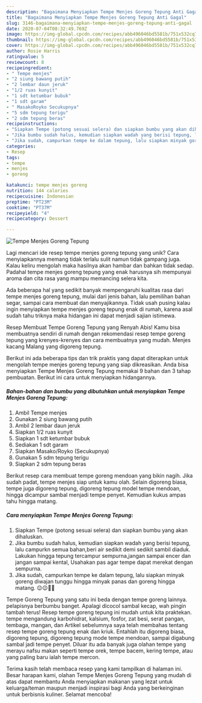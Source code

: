 ```yaml
---
description: "Bagaimana Menyiapkan Tempe Menjes Goreng Tepung Anti Gagal"
title: "Bagaimana Menyiapkan Tempe Menjes Goreng Tepung Anti Gagal"
slug: 3146-bagaimana-menyiapkan-tempe-menjes-goreng-tepung-anti-gagal
date: 2020-07-04T08:32:49.769Z
image: https://img-global.cpcdn.com/recipes/abb496046bd5581b/751x532cq70/tempe-menjes-goreng-tepung-foto-resep-utama.jpg
thumbnail: https://img-global.cpcdn.com/recipes/abb496046bd5581b/751x532cq70/tempe-menjes-goreng-tepung-foto-resep-utama.jpg
cover: https://img-global.cpcdn.com/recipes/abb496046bd5581b/751x532cq70/tempe-menjes-goreng-tepung-foto-resep-utama.jpg
author: Rosie Harris
ratingvalue: 5
reviewcount: 8
recipeingredient:
- " Tempe menjes"
- "2 siung bawang putih"
- "2 lembar daun jeruk"
- "1/2 ruas kunyit"
- "1 sdt ketumbar bubuk"
- "1 sdt garam"
- " MasakoRoyko Secukupnya"
- "5 sdm tepung terigu"
- "2 sdm tepung beras"
recipeinstructions:
- "Siapkan Tempe (potong sesuai selera) dan siapkan bumbu yang akan dihaluskan."
- "Jika bumbu sudah halus, kemudian siapkan wadah yang berisi tepung, lalu campurkn semua bahan,beri air sedikit demi sedikit sambil diaduk. Lakukan hingga tepung tercampur sempurna,jangan sampai encer dan jangan sampai kental, Usahakan pas agar tempe dapat merekat dengan sempurna."
- "Jika sudah, campurkan tempe ke dalam tepung, lalu siapkan minyak goreng diwajan tunggu hingga minyak panas dan goreng hingga matang. 😉😉👌🏼"
categories:
- Resep
tags:
- tempe
- menjes
- goreng

katakunci: tempe menjes goreng 
nutrition: 144 calories
recipecuisine: Indonesian
preptime: "PT23M"
cooktime: "PT37M"
recipeyield: "4"
recipecategory: Dessert

---
```



![Tempe Menjes Goreng Tepung](https://img-global.cpcdn.com/recipes/abb496046bd5581b/751x532cq70/tempe-menjes-goreng-tepung-foto-resep-utama.jpg)

Lagi mencari ide resep tempe menjes goreng tepung yang unik? Cara menyiapkannya memang tidak terlalu sulit namun tidak gampang juga. Kalau keliru mengolah maka hasilnya akan hambar dan bahkan tidak sedap. Padahal tempe menjes goreng tepung yang enak harusnya sih mempunyai aroma dan cita rasa yang mampu memancing selera kita.

Ada beberapa hal yang sedikit banyak mempengaruhi kualitas rasa dari tempe menjes goreng tepung, mulai dari jenis bahan, lalu pemilihan bahan segar, sampai cara membuat dan menyajikannya. Tidak usah pusing kalau ingin menyiapkan tempe menjes goreng tepung enak di rumah, karena asal sudah tahu triknya maka hidangan ini dapat menjadi sajian istimewa.

Resep Membuat Tempe Goreng Tepung yang Renyah Abis! Kamu bisa membuatnya sendiri di rumah dengan rekomendasi resep tempe goreng tepung yang krenyes-krenyes dan cara membuatnya yang mudah. Menjes kacang Malang yang digoreng tepung.


Berikut ini ada beberapa tips dan trik praktis yang dapat diterapkan untuk mengolah tempe menjes goreng tepung yang siap dikreasikan. Anda bisa menyiapkan Tempe Menjes Goreng Tepung memakai 9 bahan dan 3 tahap pembuatan. Berikut ini cara untuk menyiapkan hidangannya.

<!--inarticleads1-->

##### Bahan-bahan dan bumbu yang dibutuhkan untuk menyiapkan Tempe Menjes Goreng Tepung:

1. Ambil  Tempe menjes
1. Gunakan 2 siung bawang putih
1. Ambil 2 lembar daun jeruk
1. Siapkan 1/2 ruas kunyit
1. Siapkan 1 sdt ketumbar bubuk
1. Sediakan 1 sdt garam
1. Siapkan  Masako/Royko (Secukupnya)
1. Gunakan 5 sdm tepung terigu
1. Siapkan 2 sdm tepung beras


Berikut resep cara membuat tempe goreng mendoan yang bikin nagih. Jika sudah padat, tempe menjes siap untuk kamu olah. Selain digoreng biasa, tempe juga digoreng tepung, digoreng tepung model tempe mendoan, hingga dicampur sambal menjadi tempe penyet. Kemudian kukus ampas tahu hingga matang. 

<!--inarticleads2-->

##### Cara menyiapkan Tempe Menjes Goreng Tepung:

1. Siapkan Tempe (potong sesuai selera) dan siapkan bumbu yang akan dihaluskan.
1. Jika bumbu sudah halus, kemudian siapkan wadah yang berisi tepung, lalu campurkn semua bahan,beri air sedikit demi sedikit sambil diaduk. Lakukan hingga tepung tercampur sempurna,jangan sampai encer dan jangan sampai kental, Usahakan pas agar tempe dapat merekat dengan sempurna.
1. Jika sudah, campurkan tempe ke dalam tepung, lalu siapkan minyak goreng diwajan tunggu hingga minyak panas dan goreng hingga matang. 😉😉👌🏼


Tempe Goreng Tepung yang satu ini beda dengan tempe goreng lainnya. pelapisnya berbumbu banget. Apalagi dicocol sambal kecap, wah pingin tambah terus! Resep tempe goreng tepung ini mudah untuk kita praktekan. tempe mengandung karbohidrat, kalsium, fosfor, zat besi, serat pangan, tembaga, mangan, dan Artikel sebelumnya saya telah membahas tentang resep tempe goreng tepung enak dan kriuk. Entahlah itu digoreng biasa, digoreng tepung, digoreng tepung mode tempe mendoan, sampai digabung sambal jadi tempe penyet. Diluar itu ada banyak juga olahan tempe yang merayu nafsu makan seperti tempe orek, tempe bacem, kering tempe, atau yang paling baru ialah tempe mercon. 

Terima kasih telah membaca resep yang kami tampilkan di halaman ini. Besar harapan kami, olahan Tempe Menjes Goreng Tepung yang mudah di atas dapat membantu Anda menyiapkan makanan yang lezat untuk keluarga/teman maupun menjadi inspirasi bagi Anda yang berkeinginan untuk berbisnis kuliner. Selamat mencoba!
